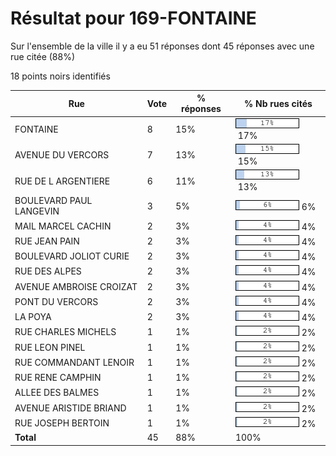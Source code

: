 # Résultat pour 169-FONTAINE

Sur l'ensemble de la ville il y a eu 51 réponses dont 45 réponses avec une rue citée (88%)

18 points noirs identifiés

| Rue | Vote | % réponses | % Nb rues cités|
|-----|------|------------|----------------|
| FONTAINE | 8 | 15% | <img src="../../img/bar_17.gif" />&nbsp;17%|
| AVENUE DU VERCORS | 7 | 13% | <img src="../../img/bar_15.gif" />&nbsp;15%|
| RUE DE L ARGENTIERE | 6 | 11% | <img src="../../img/bar_13.gif" />&nbsp;13%|
| BOULEVARD PAUL LANGEVIN | 3 | 5% | <img src="../../img/bar_6.gif" />&nbsp;6%|
| MAIL MARCEL CACHIN | 2 | 3% | <img src="../../img/bar_4.gif" />&nbsp;4%|
| RUE JEAN PAIN | 2 | 3% | <img src="../../img/bar_4.gif" />&nbsp;4%|
| BOULEVARD JOLIOT CURIE | 2 | 3% | <img src="../../img/bar_4.gif" />&nbsp;4%|
| RUE DES ALPES | 2 | 3% | <img src="../../img/bar_4.gif" />&nbsp;4%|
| AVENUE AMBROISE CROIZAT | 2 | 3% | <img src="../../img/bar_4.gif" />&nbsp;4%|
| PONT DU VERCORS | 2 | 3% | <img src="../../img/bar_4.gif" />&nbsp;4%|
| LA POYA | 2 | 3% | <img src="../../img/bar_4.gif" />&nbsp;4%|
| RUE CHARLES MICHELS | 1 | 1% | <img src="../../img/bar_2.gif" />&nbsp;2%|
| RUE LEON PINEL | 1 | 1% | <img src="../../img/bar_2.gif" />&nbsp;2%|
| RUE COMMANDANT LENOIR | 1 | 1% | <img src="../../img/bar_2.gif" />&nbsp;2%|
| RUE RENE CAMPHIN | 1 | 1% | <img src="../../img/bar_2.gif" />&nbsp;2%|
| ALLEE DES BALMES | 1 | 1% | <img src="../../img/bar_2.gif" />&nbsp;2%|
| AVENUE ARISTIDE BRIAND | 1 | 1% | <img src="../../img/bar_2.gif" />&nbsp;2%|
| RUE JOSEPH BERTOIN | 1 | 1% | <img src="../../img/bar_2.gif" />&nbsp;2%|
| **Total** | 45 | 88% | 100%|
